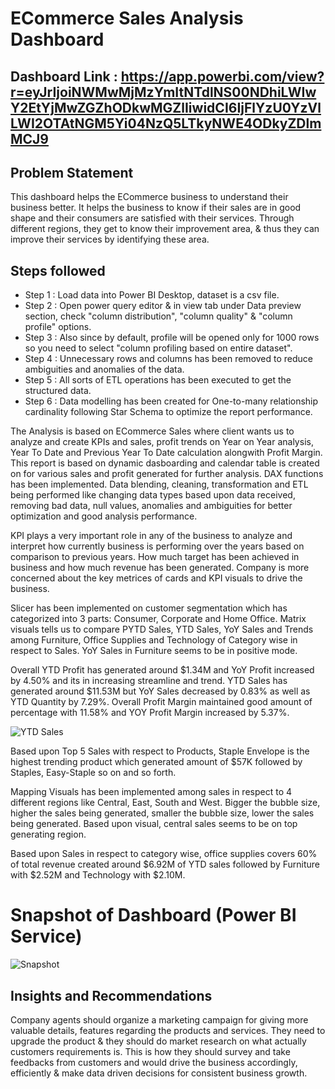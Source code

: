 # ECommerce Sales Analysis Dashboard

## Dashboard Link : https://app.powerbi.com/view?r=eyJrIjoiNWMwMjMzYmItNTdlNS00NDhiLWIwY2EtYjMwZGZhODkwMGZlIiwidCI6IjFlYzU0YzVlLWI2OTAtNGM5Yi04NzQ5LTkyNWE4ODkyZDlmMCJ9

## Problem Statement

This dashboard helps the ECommerce business to understand their business better. It helps the business to know if their sales are in good shape and their consumers are satisfied with their services. Through different regions, they get to know their improvement area, & thus they can improve their services by identifying these area.


## Steps followed 

- Step 1 : Load data into Power BI Desktop, dataset is a csv file.
- Step 2 : Open power query editor & in view tab under Data preview section, check "column distribution", "column quality" & "column profile" options.
- Step 3 : Also since by default, profile will be opened only for 1000 rows so you need to select "column profiling based on entire dataset".
- Step 4 : Unnecessary rows and columns has been removed to reduce ambiguities and anomalies of the data.
- Step 5 : All sorts of ETL operations has been executed to get the structured data.
- Step 6 : Data modelling has been created for One-to-many relationship cardinality following Star Schema to optimize the report performance. 

The Analysis is based on ECommerce Sales where client wants us to analyze and create KPIs and sales, profit trends on Year on Year analysis, Year To Date and Previous Year To Date calculation alongwith Profit Margin. This report is based on dynamic dasboarding and calendar table is created on for various sales and profit generated for further analysis. DAX functions has been implemented. Data blending, cleaning, transformation and ETL being performed like changing data types based upon data received, removing bad data, null values, anomalies and ambiguities for better optimization and good analysis performance.

KPI plays a very important role in any of the business to analyze and interpret how currently business is performing over the years based on comparison to previous years. How much target has been achieved in business and how much revenue has been generated. Company is more concerned about the key metrices of cards and KPI visuals to drive the business.

Slicer has been implemented on customer segmentation which has categorized into 3 parts: Consumer, Corporate and Home Office. Matrix visuals tells us to compare PYTD Sales, YTD Sales, YoY Sales and Trends among Furniture, Office Supplies and Technology of Category wise in respect to Sales. YoY Sales in Furniture seems to be in positive mode.

Overall YTD Profit has generated around $1.34M and YoY Profit increased by 4.50% and its in increasing streamline and trend. YTD Sales has generated around $11.53M but YoY Sales decreased by 0.83% as well as YTD Quantity by 7.29%. Overall Profit Margin maintained good amount of percentage with 11.58% and YOY Profit Margin increased by 5.37%.

![YTD Sales](https://github.com/Rishi-Kalpa/ECommerce-Sales-Analysis-Dashboard/assets/98646729/f98a0d09-8609-4a5d-972e-6713688a9412)

Based upon Top 5 Sales with respect to Products, Staple Envelope is the highest trending product which generated amount of $57K followed by Staples, Easy-Staple so on and so forth.

Mapping Visuals has been implemented among sales in respect to 4 different regions like Central, East, South and West. Bigger the bubble size, higher the sales being generated, smaller the bubble size, lower the sales being generated. Based upon visual, central sales seems to be on top generating region.

Based upon Sales in respect to category wise, office supplies covers 60% of total revenue created around $6.92M of YTD sales followed by Furniture with $2.52M and Technology with $2.10M.

# Snapshot of Dashboard (Power BI Service)
![Snapshot](https://github.com/Rishi-Kalpa/ECommerce-Sales-Analysis-Dashboard/assets/98646729/a9c38896-09ef-4d80-8c0c-cd97cfae122f)

## Insights and Recommendations
Company agents should organize a marketing campaign for giving more valuable details, features regarding the products and services. They need to upgrade the product & they should do market research on what actually customers requirements is. This is how they should survey and take feedbacks from customers and would drive the business accordingly, efficiently & make data driven decisions for consistent business growth.
